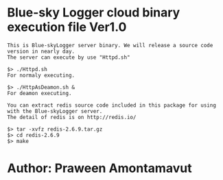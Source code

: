  Blue-sky Logger cloud binary execution file Ver1.0
===============================================================================================================
    This is Blue-skyLogger server binary. We will release a source code version in nearly day. 
    The server can execute by use "Httpd.sh"

	$> ./Httpd.sh
	For normaly executing.
	
	$> ./HttpAsDeamon.sh &
	For deamon executing.

    You can extract redis source code included in this package for using with the Blue-skyLogger server. 
    The detail of redis is on http://redis.io/ 
	
	$> tar -xvfz redis-2.6.9.tar.gz
	$> cd redis-2.6.9
	$> make


  Author: Praween Amontamavut
===============================================================================================================
